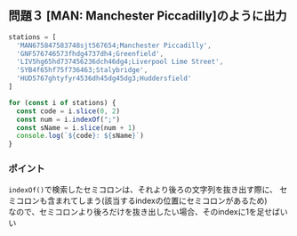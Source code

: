 ## 問題３ [MAN: Manchester Piccadilly]のように出力
```javascript
stations = [
  'MAN675847583748sjt567654;Manchester Piccadilly',
  'GNF576746573fhdg4737dh4;Greenfield',
  'LIV5hg65hd737456236dch46dg4;Liverpool Lime Street',
  'SYB4f65hf75f736463;Stalybridge',
  'HUD5767ghtyfyr4536dh45dg45dg3;Huddersfield'
]

for (const i of stations) {
  const code = i.slice(0, 2)
  const num = i.indexOf(";")
  const sName = i.slice(num + 1)
  console.log(`${code}: ${sName}`)
}
```

### ポイント
`indexOf()`で検索したセミコロンは、それより後ろの文字列を抜き出す際に、
セミコロンも含まれてしまう(該当するindexの位置にセミコロンがあるため)  
なので、セミコロンより後ろだけを抜き出したい場合、そのindexに1を足せばいい
